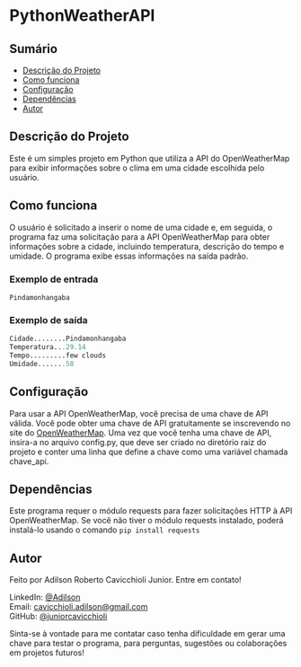 # PythonWeatherAPI
## Sumário
- [Descrição do Projeto](#descrição-do-projeto)
- [Como funciona](#como-funciona)
- [Configuração](#configuração)
- [Dependências](#dependências)
- [Autor](#autor)
## Descrição do Projeto
Este é um simples projeto em Python que utiliza a API do OpenWeatherMap para exibir informações sobre o clima em uma cidade escolhida pelo usuário.

## Como funciona
O usuário é solicitado a inserir o nome de uma cidade e, em seguida, o programa faz uma solicitação para a API OpenWeatherMap para obter informações sobre a cidade, incluindo temperatura, descrição do tempo e umidade. O programa exibe essas informações na saída padrão.
### Exemplo de entrada
```
Pindamonhangaba
```
### Exemplo de saída
```python
Cidade........Pindamonhangaba
Temperatura...29.14
Tempo.........few clouds
Umidade.......58
```

## Configuração
Para usar a API OpenWeatherMap, você precisa de uma chave de API válida. Você pode obter uma chave de API gratuitamente se inscrevendo no site do [OpenWeatherMap](https://home.openweathermap.org). Uma vez que você tenha uma chave de API, insira-a no arquivo config.py, que deve ser criado no diretório raiz do projeto e conter uma linha que define a chave como uma variável chamada chave_api.

## Dependências
Este programa requer o módulo requests para fazer solicitações HTTP à API OpenWeatherMap. Se você não tiver o módulo requests instalado, poderá instalá-lo usando o comando
`
pip install requests
`

## Autor
Feito por Adilson Roberto Cavicchioli Junior. Entre em contato!

LinkedIn: [@Adilson](https://www.linkedin.com/in/adilson-roberto-cavicchioli-junior-6816b7192?lipi=urn%3Ali%3Apage%3Ad_flagship3_profile_view_base_contact_details%3BIpMh5bVEQOi82%2FRHJ6oxkg%3D%3D) <br>
Email: [cavicchioli.adilson@gmail.com](mailto:cavicchioli.adilson@gmail.com) <br>
GitHub: [@juniorcavicchioli](https://github.com/juniorcavicchioli?tab=repositories) <br>

Sinta-se à vontade para me contatar caso tenha dificuldade em gerar uma chave para testar o programa, para perguntas, sugestões ou colaborações em projetos futuros!